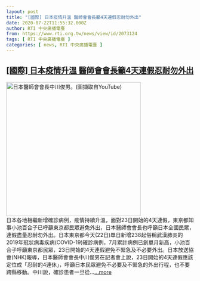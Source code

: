 ```yaml
---
layout: post
title: "[國際] 日本疫情升溫 醫師會會長籲4天連假忍耐勿外出"
date: 2020-07-22T11:55:32.000Z
author: RTI 中央廣播電臺
from: https://www.rti.org.tw/news/view/id/2073124
tags: [ RTI 中央廣播電臺 ]
categories: [ news, RTI 中央廣播電臺 ]
---
```

<!--1595418932000-->
[[國際] 日本疫情升溫 醫師會會長籲4天連假忍耐勿外出](https://www.rti.org.tw/news/view/id/2073124)
------

<div>
<img src="https://static.rti.org.tw/assets/thumbnails/2020/07/22/6eb93d4a5d45f219f8d634d1011e4028.png" width="360" alt="日本醫師會會長中川俊男。(圖擷取自YouTube)" title="日本醫師會會長中川俊男。(圖擷取自YouTube)"><br>日本各地相繼新增確診病例，疫情持續升溫，面對23日開始的4天連假，東京都知事小池百合子已呼籲東京都民眾避免外出，日本醫師會會長也呼籲日本全國民眾，連假盡量忍耐勿外出。日本東京都今天(22日)單日新增238起俗稱武漢肺炎的2019年冠狀病毒疾病(COVID-19)確診病例，7月累計病例已創單月新高，小池百合子呼籲東京都民眾，23日開始的4天連假避免不緊急及不必要外出。日本放送協會(NHK)報導，日本醫師會會長中川俊男在記者會上說，23日開始的4天連假應該定位成「忍耐的4連休」，呼籲日本民眾避免不必要及不緊急的外出行程，也不要跨縣移動。中川說，確診患者一旦從...<a target="_blank" href="https://www.rti.org.tw/news/view/id/2073124">...more</a>
</div>
